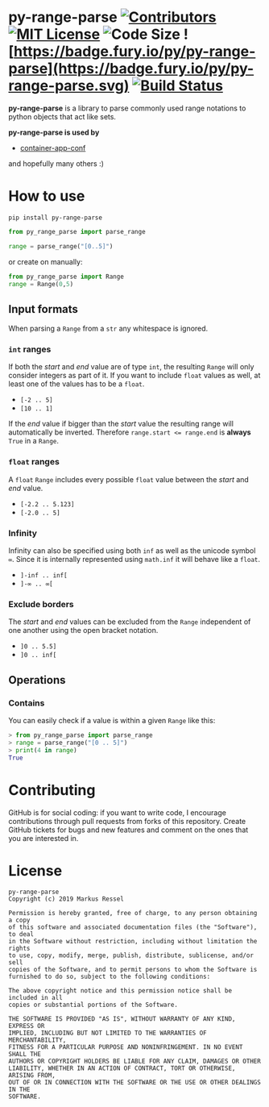 # py-range-parse [![Contributors](https://img.shields.io/github/contributors/markusressel/py-range-parse.svg)](https://github.com/markusressel/py-range-parse/graphs/contributors) [![MIT License](https://img.shields.io/github/license/markusressel/py-range-parse.svg)](/LICENSE) ![Code Size](https://img.shields.io/github/languages/code-size/markusressel/py-range-parse.svg) ![https://badge.fury.io/py/py-range-parse](https://badge.fury.io/py/py-range-parse.svg) [![Build Status](https://travis-ci.org/markusressel/py-range-parse.svg?branch=master)](https://travis-ci.org/markusressel/py-range-parse)

**py-range-parse** is a library to parse commonly used range 
notations to python objects that act like sets.

**py-range-parse is used by**
* [container-app-conf](https://github.com/markusressel/container-app-conf)

and hopefully many others :)

# How to use

```shell
pip install py-range-parse
```

```python
from py_range_parse import parse_range

range = parse_range("[0..5]")
```

or create on manually:

```python
from py_range_parse import Range
range = Range(0,5)
```

## Input formats

When parsing a `Range` from a `str` any whitespace is ignored.

### `int` ranges

If both the _start_ and _end_ value are of type `int`, the resulting `Range` will only consider integers as part of it. If you want to include `float` values as well, at least one of the values has to be a `float`.

* `[-2 .. 5]`
* `[10 .. 1]`

If the _end_ value if bigger than the _start_ value the resulting range will automatically be inverted. Therefore `range.start <= range.end` is **always** `True` in a `Range`.


### `float` ranges

A `float` `Range` includes every possible `float` value between the _start_ and _end_ value.

* `[-2.2 .. 5.123]`
* `[-2.0 .. 5]`

### Infinity

Infinity can also be specified using both `inf` as well as the unicode symbol `∞`. Since it is internally represented using `math.inf` it will behave like a `float`.

* `]-inf .. inf[`
* `]-∞ .. ∞[`

### Exclude borders

The _start_ and _end_ values can be excluded from the `Range` independent of one another using the open bracket notation.

* `]0 .. 5.5]`
* `]0 .. inf[`

## Operations

### Contains

You can easily check if a value is within a given `Range` like this:

```python
> from py_range_parse import parse_range
> range = parse_range("[0 .. 5]")
> print(4 in range)
True
```

# Contributing

GitHub is for social coding: if you want to write code, I encourage contributions through pull requests from forks
of this repository. Create GitHub tickets for bugs and new features and comment on the ones that you are interested in.


# License
```text
py-range-parse
Copyright (c) 2019 Markus Ressel

Permission is hereby granted, free of charge, to any person obtaining a copy
of this software and associated documentation files (the "Software"), to deal
in the Software without restriction, including without limitation the rights
to use, copy, modify, merge, publish, distribute, sublicense, and/or sell
copies of the Software, and to permit persons to whom the Software is
furnished to do so, subject to the following conditions:

The above copyright notice and this permission notice shall be included in all
copies or substantial portions of the Software.

THE SOFTWARE IS PROVIDED "AS IS", WITHOUT WARRANTY OF ANY KIND, EXPRESS OR
IMPLIED, INCLUDING BUT NOT LIMITED TO THE WARRANTIES OF MERCHANTABILITY,
FITNESS FOR A PARTICULAR PURPOSE AND NONINFRINGEMENT. IN NO EVENT SHALL THE
AUTHORS OR COPYRIGHT HOLDERS BE LIABLE FOR ANY CLAIM, DAMAGES OR OTHER
LIABILITY, WHETHER IN AN ACTION OF CONTRACT, TORT OR OTHERWISE, ARISING FROM,
OUT OF OR IN CONNECTION WITH THE SOFTWARE OR THE USE OR OTHER DEALINGS IN THE
SOFTWARE.
```

